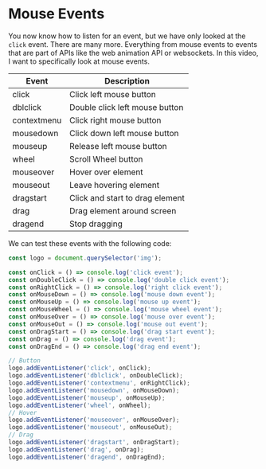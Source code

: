 # Mouse Events

You now know how to listen for an event, but we have only looked at the `click` event. There are many more. Everything from mouse events to events that are part of APIs like the web animation API or websockets. In this video, I want to specifically look at mouse events.

| Event       | Description                     |
| ----------- | ------------------------------- |
| click       | Click left mouse button         |
| dblclick    | Double click left mouse button  |
| contextmenu | Click right mouse button        |
| mousedown   | Click down left mouse button    |
| mouseup     | Release left mouse button       |
| wheel       | Scroll Wheel button             |
| mouseover   | Hover over element              |
| mouseout    | Leave hovering element          |
| dragstart   | Click and start to drag element |
| drag        | Drag element around screen      |
| dragend     | Stop dragging                   |

We can test these events with the following code:

```js
const logo = document.querySelector('img');

const onClick = () => console.log('click event');
const onDoubleClick = () => console.log('double click event');
const onRightClick = () => console.log('right click event');
const onMouseDown = () => console.log('mouse down event');
const onMouseUp = () => console.log('mouse up event');
const onMouseWheel = () => console.log('mouse wheel event');
const onMouseOver = () => console.log('mouse over event');
const onMouseOut = () => console.log('mouse out event');
const onDragStart = () => console.log('drag start event');
const onDrag = () => console.log('drag event');
const onDragEnd = () => console.log('drag end event');

// Button
logo.addEventListener('click', onClick);
logo.addEventListener('dblclick', onDoubleClick);
logo.addEventListener('contextmenu', onRightClick);
logo.addEventListener('mousedown', onMouseDown);
logo.addEventListener('mouseup', onMouseUp);
logo.addEventListener('wheel', onWheel);
// Hover
logo.addEventListener('mouseover', onMouseOver);
logo.addEventListener('mouseout', onMouseOut);
// Drag
logo.addEventListener('dragstart', onDragStart);
logo.addEventListener('drag', onDrag);
logo.addEventListener('dragend', onDragEnd);
```
